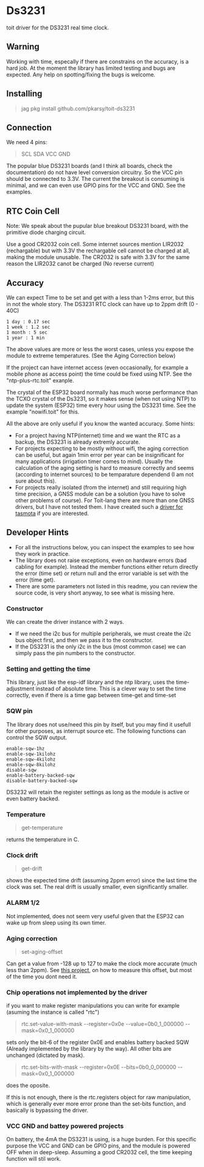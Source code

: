 # Ds3231
toit driver for the DS3231 real time clock.

## Warning
Working with time, especally if there are constrains on the accuracy, is a hard job. At the moment the library has limited testing and bugs are expected. Any help on spotting/fixing the bugs is welcome.

## Installing
> jag pkg install github.com/pkarsy/toit-ds3231

## Connection
We need 4 pins:

> SCL SDA VCC GND

The popular blue DS3231 boards (and I think all boards, check the documentation) do not have level conversion circuitry. So the VCC pin should be connected to 3.3V. The current the breakout is consuming is minimal, and we can even use GPIO pins for the VCC and GND. See the examples.

## RTC Coin Cell
Note: We speak about the pupular blue breakout DS3231 board, with the primitive diode charging circuit.

Use a good CR2032 coin cell. Some internet sources mention LIR2032 (rechargable) but with 3.3V the rechargable cell cannot be charged at all, making the module unusable. The CR2032 is safe with 3.3V for the same reason the LIR2032 canot be charged (No reverse current)

## Accuracy
We can expect Time to be set and get with a less than 1-2ms error, but this in not the whole story. The DS3231 RTC clock can have up to 2ppm drift (0 - 40C) 

```
1 day : 0.17 sec
1 week : 1.2 sec
1 month : 5 sec
1 year : 1 min
```

The above values are more or less the worst cases, unless you expose the module to extreme temperatures. (See the Aging Correction below)

If the project can have internet access (even occasionally, for example a mobile phone as access point) the time could be fixed using NTP. See the "ntp-plus-rtc.toit" exanple.

The crystal of the ESP32 board normally has much worse performance than the TCXO crystal of the Ds3231, so it makes sense (when not using NTP) to update the system (ESP32) time every hour using the DS3231 time. See the example "nowifi.toit" for this.

All the above are only useful if you know the wanted accuracy. Some hints:

- For a project having NTP(internet) time and we want the RTC as a backup, the DS3231 is already extremly accurate.
- For projects expecting to be mostly without wifi, the aging correction can be useful, but again 1min error per year can be insignificant for many applications (irrigation timer comes to mind). Usually the calculation of the aging setting is hard to measure correctly and seems (according to internet sources) to be temparature dependend (I am not sure about this).
- For projects really isolated (from the internet) and still requiring high time precision, a GNSS module can be a solution (you have to solve other problems of course). For Toit-lang there are more than one GNSS drivers, but I have not tested them. I have created such a [driver for tasmota](https://github.com/pkarsy/TasmotaBerryTime/tree/main/ds3231) if you are interested.

## Developer Hints
- For all the instructions below, you can inspect the examples to see how they work in practice.
- The library does not raise exceptions, even on hardware errors (bad cabling for example). Instead the member functions either return directly the error (time set) or return null and the error variable is set with the error (time get).
- There are some parameters not listed in this readme, you can review the source code, is very short anyway, to see what is missing here.

### Constructor
We can create the driver instance with 2 ways.
- If we need the i2c bus for multiple peripherals, we must create the i2c bus object first, and then we pass it to the constructor.
- If the DS3231 is the only i2c in the bus (most common case) we can simply pass the pin numbers to the constructor.

### Setting and getting the time
This library, just like the esp-idf library and the ntp library, uses the time-adjustment instead of absolute time. This is a clever way to set the time correctly, even if there is a time gap between time-get and time-set

### SQW pin
The library does not use/need this pin by itself, but you may find it usefull for other purposes, as interrupt source etc. The following functions can control the SQW output.

```
enable-sqw-1hz
enable-sqw-1kilohz
enable-sqw-4kilohz
enable-sqw-8kilohz
disable-sqw
enable-battery-backed-sqw
disable-battery-backed-sqw
```

DS3232 will retain the register settings as long as the module is active or even battery backed.

### Temperature
> get-temperature

returns the temperature in C.

### Clock drift
> get-drift

shows the expected time drift (assuming 2ppm error) since the last time the clock was set. The real drift is usually smaller, even significantly smaller.

### ALARM 1/2
Not implemented, does not seem very useful given that the ESP32 can wake up from sleep using its own timer.

### Aging correction

> set-aging-offset

Can get a value from -128 up to 127 to make the clock more accurate (much less than 2ppm). See
[this project](https://github.com/gbhug5a/DS3231-Aging-GPS), on how to measure this offset, but most of the time you dont need it.


### Chip operations not implemented by the driver
if you want to make register manipulations you can write for example (asuming the instance is called "rtc")

> rtc.set-value-with-mask --register=0x0e --value=0b0_1_000000 --mask=0x0_1_000000

sets only the bit-6 of the register 0x0E and enables battery backed SQW (Already implemented by the library by the way). All other bits are unchanged (dictated by mask).

> rtc.set-bits-with-mask --register=0x0E --bits=0b0_0_000000 --mask=0x0_1_000000

does the oposite.

If this is not enough, there is the rtc.registers object for raw manipulation, which is generally ever more error prone than the set-bits function, and basically is bypassing the driver.

### VCC GND and battey powered projects
On battery, the 4mA the DS3231 is using, is a huge burden. For this specific purpose the VCC and GND can be GPIO pins, and the module is powered OFF when in deep-sleep. Assuming a good CR2032 cell, the time keeping function will stil work.
